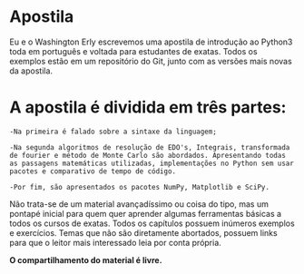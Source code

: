 # Apostila
Eu e o Washington Erly escrevemos uma apostila de introdução ao Python3 toda em português e voltada para estudantes de exatas.
Todos os exemplos estão em um repositório do Git, junto com as versões mais novas da apostila.

# A apostila é dividida em três partes:
```
-Na primeira é falado sobre a sintaxe da linguagem;

-Na segunda algoritmos de resolução de EDO's, Integrais, transformada de fourier e método de Monte Carlo são abordados. Apresentando todas as passagens matemáticas utilizadas, implementações no Python sem usar pacotes e comparativo de tempo de código.

-Por fim, são apresentados os pacotes NumPy, Matplotlib e SciPy. 

```

Não trata-se de um material avançadíssimo ou coisa do tipo, mas um pontapé inicial para quem quer aprender algumas ferramentas básicas a todos os cursos de exatas.
Todos os capítulos possuem inúmeros exemplos e exercícios. Temas que não são diretamente abortados, possuem links para que o leitor mais interessado leia por conta própria.


**O compartilhamento do material é livre.**
